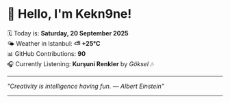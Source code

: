 # 👋 Hello, I'm Kekn9ne!

🗓️ Today is: **Saturday, 20 September 2025**  
🌤️ Weather in Istanbul: **⛅️  +25°C**  
📊 GitHub Contributions: **90**  
🎧 Currently Listening: **Kurşuni Renkler** by *Göksel* 🎶

---

_"Creativity is intelligence having fun. — *Albert Einstein*"_

---

